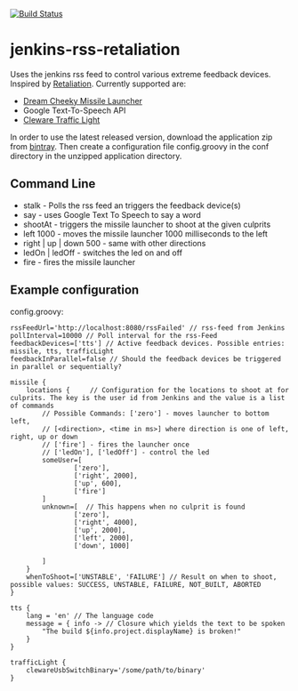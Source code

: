 [![Build Status](https://wolfs.ci.cloudbees.com/buildStatus/icon?job=jenkins-rss-retaliation)](https://wolfs.ci.cloudbees.com/job/jenkins-rss-retaliation/)

jenkins-rss-retaliation
=======================

Uses the jenkins rss feed to control various extreme feedback devices. Inspired by [Retaliation](https://github.com/codedance/Retaliation).
Currently supported are:

* [Dream Cheeky Missile Launcher](http://www.dreamcheeky.com/thunder-missile-launcher)
* Google Text-To-Speech API
* [Cleware Traffic Light](http://www.cleware-shop.de/epages/63698188.sf/de_DE/?ObjectPath=/Shops/63698188/Products/41/SubProducts/41-1)

In order to use the latest released version, download the application zip from [bintray](https://bintray.com/wolfs/maven/jenkins-rss-retaliation). Then create a
configuration file config.groovy in the conf directory in the unzipped application directory.

Command Line
------------

* stalk - Polls the rss feed an triggers the feedback device(s)
* say <text> - uses Google Text To Speech to say a word
* shootAt <userId> - triggers the missile launcher to shoot at the given culprits
* left 1000 - moves the missile launcher 1000 milliseconds to the left
* right | up | down 500 - same with other directions
* ledOn | ledOff - switches the led on and off
* fire - fires the missile launcher

Example configuration
---------------------

config.groovy:

    rssFeedUrl='http://localhost:8080/rssFailed' // rss-feed from Jenkins
    pollInterval=10000 // Poll interval for the rss-Feed
    feedbackDevices=['tts'] // Active feedback devices. Possible entries: missile, tts, trafficLight
    feedbackInParallel=false // Should the feedback devices be triggered in parallel or sequentially?

    missile {
        locations {     // Configuration for the locations to shoot at for culprits. The key is the user id from Jenkins and the value is a list of commands
            // Possible Commands: ['zero'] - moves launcher to bottom left,
            // [<direction>, <time in ms>] where direction is one of left, right, up or down
            // ['fire'] - fires the launcher once
            // ['ledOn'], ['ledOff'] - control the led
            someUser=[
                    ['zero'],
                    ['right', 2000],
                    ['up', 600],
                    ['fire']
            ]
            unknown=[  // This happens when no culprit is found
                    ['zero'],
                    ['right', 4000],
                    ['up', 2000],
                    ['left', 2000],
                    ['down', 1000]

            ]
        }
        whenToShoot=['UNSTABLE', 'FAILURE'] // Result on when to shoot, possible values: SUCCESS, UNSTABLE, FAILURE, NOT_BUILT, ABORTED
    }

    tts {
        lang = 'en' // The language code
        message = { info -> // Closure which yields the text to be spoken
            "The build ${info.project.displayName} is broken!"
        }
    }

    trafficLight {
        clewareUsbSwitchBinary='/some/path/to/binary'
    }

